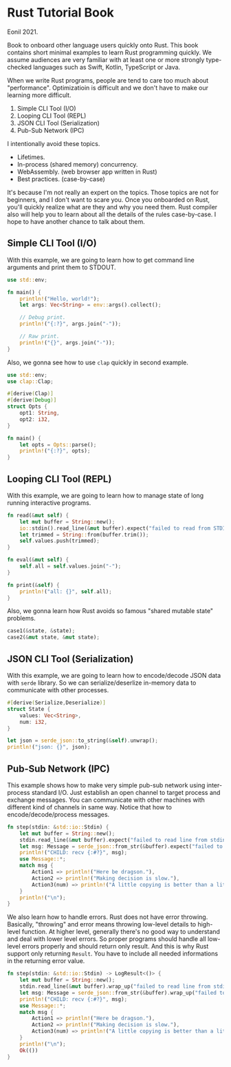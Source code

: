Rust Tutorial Book
==============
Eonil 2021.

Book to onboard other language users quickly onto Rust.
This book contains short minimal examples to learn Rust programming quickly.
We assume audiences are very familiar with at least one or more 
strongly type-checked languages such as Swift, Kotlin, TypeScript or Java.

When we write Rust programs, people are tend to care too much about "performance".
Optimizatioin is difficult and we don't have to make our learning more difficult.

1. Simple CLI Tool (I/O)
1. Looping CLI Tool (REPL)
1. JSON CLI Tool (Serialization)
1. Pub-Sub Network (IPC)

I intentionally avoid these topics.

- Lifetimes.
- In-process (shared memory) concurrency.
- WebAssembly. (web browser app written in Rust)
- Best practices. (case-by-case)

It's because I'm not really an expert on the topics.
Those topics are not for beginners, and I don't want to scare you.
Once you onboarded on Rust, you'll quickly realize what are they and why you need them.
Rust compiler also will help you to learn about all the details of the rules case-by-case.
I hope to have another chance to talk about them.



Simple CLI Tool (I/O)
---------------------------------------
With this example, we are going to learn how to get command line arguments and print them to STDOUT.

````rust
use std::env;

fn main() {
    println!("Hello, world!");
    let args: Vec<String> = env::args().collect();

    // Debug print.
    println!("{:?}", args.join("-"));

    // Raw print.
    println!("{}", args.join("-"));
}
````

Also, we gonna see how to use `clap` quickly in second example.

````rust
use std::env;
use clap::Clap;

#[derive(Clap)]
#[derive(Debug)]
struct Opts {
    opt1: String,
    opt2: i32,
}

fn main() {
    let opts = Opts::parse();
    println!("{:?}", opts);
}
````



Looping CLI Tool (REPL)
-----------------------------
With this example, we are going to learn how to manage state of long running interactive programs.

````rust
fn read(&mut self) {
    let mut buffer = String::new();
    io::stdin().read_line(&mut buffer).expect("failed to read from STDIN.");
    let trimmed = String::from(buffer.trim());
    self.values.push(trimmed);
}

fn eval(&mut self) {
    self.all = self.values.join("-");
}

fn print(&self) {
    println!("all: {}", self.all);
}
````

Also, we gonna learn how Rust avoids so famous "shared mutable state" problems.

````rust
case1(&state, &state);
case2(&mut state, &mut state);
````



JSON CLI Tool (Serialization)
--------------------------------------------------
With this example, we are going to learn how to encode/decode JSON data with `serde` library.
So we can serialize/deserlize in-memory data to communicate with other processes. 

````rust
#[derive(Serialize,Deserialize)]
struct State {
    values: Vec<String>,
    num: i32,
}

let json = serde_json::to_string(&self).unwrap();
println!("json: {}", json);
````



Pub-Sub Network (IPC)
---------------------
This example shows how to make very simple pub-sub network using inter-process standard I/O.
Just establish an open channel to target process and exchange messages.
You can communicate with other machines with different kind of channels in same way.
Notice that how to encode/decode/process messages.

````rust
fn step(stdin: &std::io::Stdin) {
    let mut buffer = String::new();
    stdin.read_line(&mut buffer).expect("failed to read line from stdin.");
    let msg: Message = serde_json::from_str(&buffer).expect("failed to decode command.");
    println!("CHILD: recv {:#?}", msg);
    use Message::*;
    match msg {
        Action1 => println!("Here be dragson."),
        Action2 => println!("Making decision is slow."),
        Action3(num) => println!("A little copying is better than a little dependency. ({})", num),
    }
    println!("\n");
}
````

We also learn how to handle errors.
Rust does not have error throwing. Basically, "throwing" and error means throwing low-level details
to high-level function. At higher level, generally there's no good way to understand and deal with
lower level errors. So proper programs should handle all low-level errors properly and should return
only result. And this is why Rust support only returning `Result`.
You have to include all needed informations in the returning error value. 

````rust
fn step(stdin: &std::io::Stdin) -> LogResult<()> {
    let mut buffer = String::new();
    stdin.read_line(&mut buffer).wrap_up("failed to read line from stdin.")?;
    let msg: Message = serde_json::from_str(&buffer).wrap_up("failed to decode command.")?;
    println!("CHILD: recv {:#?}", msg);
    use Message::*;
    match msg {
        Action1 => println!("Here be dragson."),
        Action2 => println!("Making decision is slow."),
        Action3(num) => println!("A little copying is better than a little dependency. ({})", num),
    }
    println!("\n");
    Ok(())
}
````










